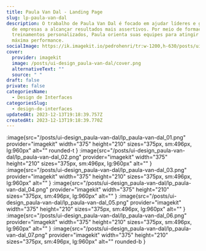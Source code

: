 ```yaml
---
title: Paula Van Dal - Landing Page
slug: lp-paula-van-dal
description: O trabalho de Paula Van Dal é focado em ajudar líderes e gestores
  de empresas a alcançar resultados mais assertivos. Por meio de formações e
  treinamentos personalizados, Paula orienta suas equipes para atingir sua
  máxima performance.
socialImage: https://ik.imagekit.io/pedrohenri/tr:w-1200,h-630/posts/ui-design_paula-van-dal/social-image.png
cover:
  provider: imagekit
  image: /posts/ui-design_paula-van-dal/cover.png
  alternativeText: ""
  source: " "
draft: false
private: false
categoriesName:
  - Design de Interfaces
categoriesSlug:
  - design-de-interfaces
updatedAt: 2023-12-13T19:18:39.757Z
createdAt: 2023-12-13T19:18:39.770Z
---
```

:image{src="/posts/ui-design_paula-van-dal/lp_paula-van-dal_01.png" provider="imagekit"  width="375" height="210" sizes="375px, sm:496px, lg:960px" alt="" rounded-t }
:image{src="/posts/ui-design_paula-van-dal/lp_paula-van-dal_02.png" provider="imagekit" width="375" height="210" sizes="375px, sm:496px, lg:960px" alt="" }
:image{src="/posts/ui-design_paula-van-dal/lp_paula-van-dal_03.png" provider="imagekit"  width="375" height="210" sizes="375px, sm:496px, lg:960px" alt="" }
:image{src="/posts/ui-design_paula-van-dal/lp_paula-van-dal_04.png" provider="imagekit" width="375" height="210" sizes="375px, sm:496px, lg:960px" alt="" }
:image{src="/posts/ui-design_paula-van-dal/lp_paula-van-dal_05.png" provider="imagekit" width="375" height="210" sizes="375px, sm:496px, lg:960px" alt="" }
:image{src="/posts/ui-design_paula-van-dal/lp_paula-van-dal_06.png" provider="imagekit" width="375" height="210" sizes="375px, sm:496px, lg:960px" alt="" }
:image{src="/posts/ui-design_paula-van-dal/lp_paula-van-dal_07.png" provider="imagekit" width="375" height="210" sizes="375px, sm:496px, lg:960px" alt="" rounded-b }
